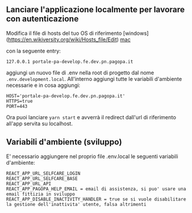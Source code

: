 ## Lanciare l'applicazione localmente per lavorare con autenticazione

Modifica il file di hosts del tuo OS di riferimento [windows] (https://en.wikiversity.org/wiki/Hosts_file/Edit) [mac](https://osxdaily.com/2012/08/07/edit-hosts-file-mac-os-x/)

con la seguente entry:

`127.0.0.1 portale-pa-develop.fe.dev.pn.pagopa.it`

aggiungi un nuovo file di .env nella root di progetto dal nome `.env.development.local`.
All'interno aggiungi tutte le variabili d'ambiente necessarie e in cosa aggiungi:

```
HOST='portale-pa-develop.fe.dev.pn.pagopa.it'
HTTPS=true
PORT=443
```

Ora puoi lanciare `yarn start` e avverrà il redirect dall'url di riferimento all'app servita su localhost.

## Variabili d'ambiente (sviluppo)

E' necessario aggiungere nel proprio file .env.local le seguenti variabili d'ambiente:

```
REACT_APP_URL_SELFCARE_LOGIN
REACT_APP_URL_SELFCARE_BASE
REACT_APP_URL_API
REACT_APP_PAGOPA_HELP_EMAIL = email di assistenza, si puo' usare una email fittizia in sviluppo
REACT_APP_DISABLE_INACTIVITY_HANDLER = true se si vuole disabilitare la gestione dell'inattivita' utente, falsa altrimenti
```